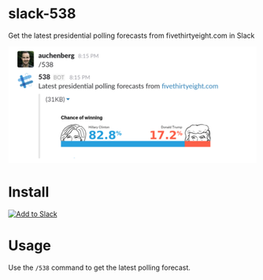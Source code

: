# slack-538
Get the latest presidential polling forecasts from fivethirtyeight.com in Slack

![](.readme/example.png)

# Install

<a href="https://slack.com/oauth/authorize?scope=bot,commands&client_id=3546370506.89063965589"><img alt="Add to Slack" height="40" width="139" src="https://platform.slack-edge.com/img/add_to_slack.png" srcset="https://platform.slack-edge.com/img/add_to_slack.png 1x, https://platform.slack-edge.com/img/add_to_slack@2x.png 2x" /></a>

# Usage

Use the `/538` command to get the latest polling forecast.


